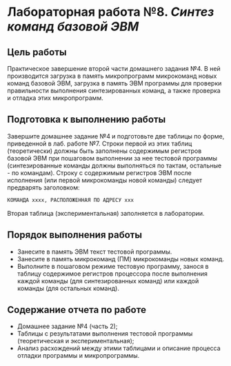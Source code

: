 # Лабораторная работа №8. *Синтез команд базовой ЭВМ*

## Цель работы

Практическое завершение второй части домашнего задания №4. В ней
производится загрузка в память микропрограмм микрокоманд новых команд
базовой ЭВМ, загрузка в память ЭВМ программы для проверки правильности
выполнения синтезированных команд, а также проверка и отладка этих
микропрограмм.

## Подготовка к выполнению работы

Завершите домашнее задание №4 и подготовьте две таблицы по форме,
приведенной в лаб. работе №7. Строки первой из этих таблиц
(теоретически) должны быть заполнены содержимым регистров базовой ЭВМ
при пошаговом выполнении за нее тестовой программы (синтезированные
команды должны выполняться по тактам, остальные - по командам). Строку с
содержимым регистров ЭВМ после исполнения (или первой микрокоманды новой
команды) следует предварять заголовком:

```markdown
КОМАНДА xxxx, РАСПОЛОЖЕННАЯ ПО АДРЕСУ xxx
```

Вторая таблица (экспериментальная) заполняется в лаборатории.

## Порядок выполнения работы

- Занесите в память ЭВМ текст тестовой программы.
- Занесите в память микрокоманд (ПМ) микрокоманды новых команд.
- Выполните в пошаговом режиме тестовую программу, занося в таблицу
  содержимое регистров процессора после выполнения каждой команды (для
  синтезированных команд) или каждой команды (для остальных команд).

## Содержание отчета по работе

- Домашнее задание №4 (часть 2);
- Таблицы с результатами выполнения тестовой программы (теоретическая и
  экспериментальная);
- Анализ расхождений между этими таблицами и описание процесса отладки
  программы и микропрограммы.
